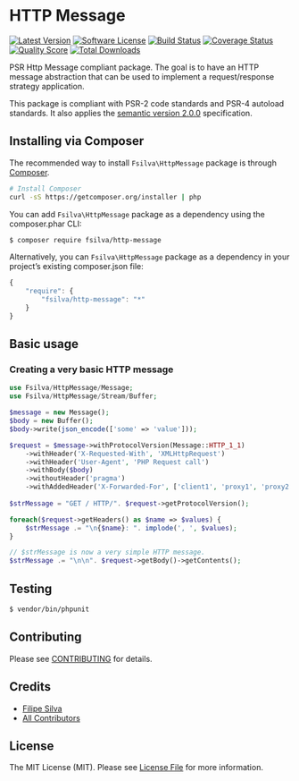 # HTTP Message

[![Latest Version](https://img.shields.io/github/release/silvamfilipe/http-message.svg?style=flat-square)](https://github.com/silvamfilipe/http-message/releases)
[![Software License](https://img.shields.io/badge/license-MIT-brightgreen.svg?style=flat-square)](LICENSE.md)
[![Build Status](https://img.shields.io/travis/silvamfilipe/http-message/master.svg?style=flat-square)](https://travis-ci.org/silvamfilipe/http-message)
[![Coverage Status](https://img.shields.io/scrutinizer/coverage/g/silvamfilipe/http-message.svg?style=flat-square)](https://scrutinizer-ci.com/g/silvamfilipe/http-message/code-structure)
[![Quality Score](https://img.shields.io/scrutinizer/g/silvamfilipe/http-message.svg?style=flat-square)](https://scrutinizer-ci.com/g/silvamfilipe/http-message)
[![Total Downloads](https://img.shields.io/packagist/dt/silvamfilipe/http-message.svg?style=flat-square)](https://packagist.org/packages/silvamfilipe/http-message)

PSR Http Message compliant package. The goal is to have an HTTP message abstraction
that can be used to implement a request/response strategy application.

This package is compliant with PSR-2 code standards and PSR-4 autoload standards. It
also applies the [semantic version 2.0.0](http://semver.org) specification.

## Installing via Composer

The recommended way to install `Fsilva\HttpMessage` package is through
[Composer][].

```bash
# Install Composer
curl -sS https://getcomposer.org/installer | php
```

You can add `Fsilva\HttpMessage` package as a dependency using the composer.phar CLI:

``` bash
$ composer require fsilva/http-message
```

Alternatively, you can `Fsilva\HttpMessage` package as a dependency in your
project’s existing composer.json file:

```javascript
{
    "require": {
        "fsilva/http-message": "*"
    }
}  
```

## Basic usage

### Creating a very basic HTTP message
``` php
use Fsilva/HttpMessage/Message;
use Fsilva/HttpMessage/Stream/Buffer;

$message = new Message();
$body = new Buffer();
$body->write(json_encode(['some' => 'value']));

$request = $message->withProtocolVersion(Message::HTTP_1_1)
    ->withHeader('X-Requested-With', 'XMLHttpRequest')
    ->withHeader('User-Agent', 'PHP Request call')
    ->withBody($body)
    ->withoutHeader('pragma')
    ->withAddedHeader('X-Forwarded-For', ['client1', 'proxy1', 'proxy2']);
    
$strMessage = "GET / HTTP/". $request->getProtocolVersion();

foreach($request->getHeaders() as $name => $values) {
    $strMessage .= "\n{$name}: ". implode(', ', $values);
}

// $strMessage is now a very simple HTTP message.
$strMessage .= "\n\n". $request->getBody()->getContents();

```

## Testing

``` bash
$ vendor/bin/phpunit
```

## Contributing

Please see [CONTRIBUTING](https://github.com/silvamfilipe/http-message/blob/master/CONTRIBUTING.md) for details.

## Credits

- [Filipe Silva](https://github.com/silvamfilipe)
- [All Contributors](https://github.com/silvamfilipe/http-message/contributors)

## License

The MIT License (MIT). Please see [License File](LICENSE.md) for more information.

[Composer]: https://getcomposer.org/
